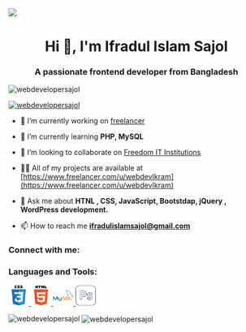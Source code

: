 <img src="https://scontent.fcla4-1.fna.fbcdn.net/v/t39.30808-6/486160993_641623685128817_1423608731145287433_n.jpg?_nc_cat=102&ccb=1-7&_nc_sid=127cfc&_nc_eui2=AeEM6asIAKZ6LN2jenCBTmJ3BfaX71NKTk8F9pfvU0pOT9_78uoxN8crXRKFWHpHEBhxECol_MtpyJgOkkY7sGm9&_nc_ohc=GbprCo3cW3UQ7kNvwGM2lsY&_nc_oc=Admm4n30R0PpxYdDWI6iutbNbIGalxMtaUNCn2rEHwlwfJnumE9ewlcNImQCycj0-Pg&_nc_zt=23&_nc_ht=scontent.fcla4-1.fna&_nc_gid=36iY4EV0J_WB-_iOAL12-g&oh=00_AfLnZ2ARn9SfvFLjrKxjt4OP6MxURI8ftvEgpiYg3kbdMA&oe=683F553D">
<h1 align="center">Hi 👋, I'm Ifradul Islam Sajol</h1>
<h3 align="center">A passionate frontend developer from Bangladesh</h3>

<p align="left"> <img src="https://komarev.com/ghpvc/?username=webdevelopersajol&label=Profile%20views&color=0e75b6&style=flat" alt="webdevelopersajol" /> </p>

<p align="left"> <a href="https://github.com/ryo-ma/github-profile-trophy"><img src="https://github-profile-trophy.vercel.app/?username=webdevelopersajol" alt="webdevelopersajol" /></a> </p>

- 🔭 I’m currently working on [freelancer](https://www.freelancer.com/u/webdevIkram)

- 🌱 I’m currently learning **PHP, MySQL**

- 👯 I’m looking to collaborate on [Freedom IT Institutions](https://freedomitinstitutions.com/)

- 👨‍💻 All of my projects are available at [https://www.freelancer.com/u/webdevIkram](https://www.freelancer.com/u/webdevIkram)

- 💬 Ask me about **HTNL , CSS, JavaScript, Bootstdap, jQuery , WordPress development.**

- 📫 How to reach me **ifradulislamsajol@gmail.com**

<h3 align="left">Connect with me:</h3>
<p align="left">
</p>

<h3 align="left">Languages and Tools:</h3>
<p align="left"> <a href="https://www.w3schools.com/css/" target="_blank" rel="noreferrer"> <img src="https://raw.githubusercontent.com/devicons/devicon/master/icons/css3/css3-original-wordmark.svg" alt="css3" width="40" height="40"/> </a> <a href="https://www.w3.org/html/" target="_blank" rel="noreferrer"> <img src="https://raw.githubusercontent.com/devicons/devicon/master/icons/html5/html5-original-wordmark.svg" alt="html5" width="40" height="40"/> </a> <a href="https://www.mysql.com/" target="_blank" rel="noreferrer"> <img src="https://raw.githubusercontent.com/devicons/devicon/master/icons/mysql/mysql-original-wordmark.svg" alt="mysql" width="40" height="40"/> </a> <a href="https://www.photoshop.com/en" target="_blank" rel="noreferrer"> <img src="https://raw.githubusercontent.com/devicons/devicon/master/icons/photoshop/photoshop-line.svg" alt="photoshop" width="40" height="40"/> </a> </p>

<p><img align="left" src="https://github-readme-stats.vercel.app/api/top-langs?username=webdevelopersajol&show_icons=true&locale=en&layout=compact" alt="webdevelopersajol" /></p>

<p>&nbsp;<img align="center" src="https://github-readme-stats.vercel.app/api?username=webdevelopersajol&show_icons=true&locale=en" alt="webdevelopersajol" /></p>
